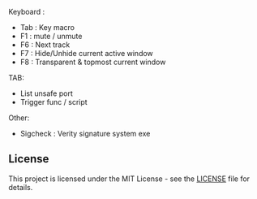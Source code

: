 Keyboard :
-  Tab : Key macro
-  F1 : mute / unmute
-  F6 : Next track
-  F7 : Hide/Unhide current active window
-  F8 : Transparent & topmost current window

TAB:
-  List unsafe port
-  Trigger func / script


Other:
-  Sigcheck : Verity signature system exe


## License

This project is licensed under the MIT License - see the [LICENSE](LICENSE) file for details.
